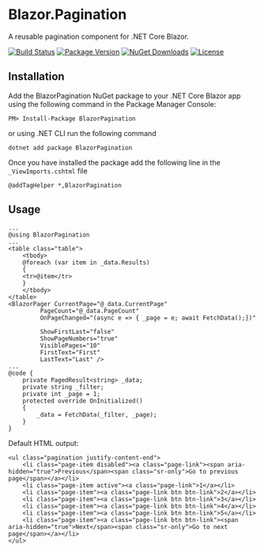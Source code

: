 # Blazor.Pagination
A reusable pagination component for .NET Core Blazor.

[![Build Status](https://kfranken.visualstudio.com/Personal/_apis/build/status/Build%20%26%20Publish%20Blazor%20Pagination?branchName=master)](https://kfranken.visualstudio.com/Personal/_build/latest?definitionId=13&branchName=master)
[![Package Version](https://img.shields.io/nuget/v/BlazorPagination.svg)](https://www.nuget.org/packages/BlazorPagination/)
[![NuGet Downloads](https://img.shields.io/nuget/dt/BlazorPagination.svg)](https://www.nuget.org/packages/BlazorPagination/)
[![License](https://img.shields.io/github/license/villainoustourist/Blazor.Pagination.svg)](https://github.com/villainoustourist/Blazor.Pagination/blob/master/LICENSE)


## Installation

Add the BlazorPagination NuGet package to your .NET Core Blazor app using the following command in the Package Manager Console:
```
PM> Install-Package BlazorPagination
```
or using .NET CLI run the following command
```
dotnet add package BlazorPagination
```

Once you have installed the package add the following line in the ```_ViewImports.cshtml``` file
```
@addTagHelper *,BlazorPagination
```
## Usage

```
...
@using BlazorPagination
...
<table class="table">
    <tbody>
    @foreach (var item in _data.Results)
    {
    <tr>@item</tr>
    }
    </tbody>
</table>
<BlazorPager CurrentPage="@_data.CurrentPage"
         PageCount="@_data.PageCount"
         OnPageChanged="(async e => { _page = e; await FetchData();})"

         ShowFirstLast="false"
         ShowPageNumbers="true"
         VisiblePages="10"
         FirstText="First"
         LastText="Last" />
...
@code {
    private PagedResult<string> _data;
    private string _filter;
    private int _page = 1;
    protected override OnInitialized()
    {
        _data = FetchData(_filter, _page);
    }
}
```

Default HTML output:

```
<ul class="pagination justify-content-end"> 
    <li class="page-item disabled"><a class="page-link"><span aria-hidden="true">Previous</span><span class="sr-only">Go to previous page</span></a></li>
    <li class="page-item active"><a class="page-link">1</a></li>
    <li class="page-item"><a class="page-link btn btn-link">2</a></li>
    <li class="page-item"><a class="page-link btn btn-link">3</a></li>
    <li class="page-item"><a class="page-link btn btn-link">4</a></li>
    <li class="page-item"><a class="page-link btn btn-link">5</a></li>
    <li class="page-item"><a class="page-link btn btn-link"><span aria-hidden="true">Next</span><span class="sr-only">Go to next page</span></a></li>
</ul>
```
